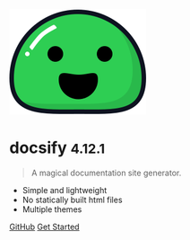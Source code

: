 <!-- _coverpage.md -->

![logo](icon.svg)

# docsify <small>4.12.1</small>

> A magical documentation site generator.

- Simple and lightweight
- No statically built html files
- Multiple themes

[GitHub](https://github.com/docsifyjs/docsify/)
[Get Started](#headline)